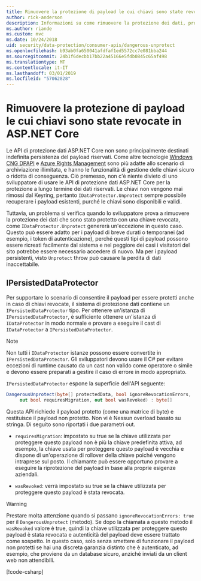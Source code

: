 ```yaml
---
title: Rimuovere la protezione di payload le cui chiavi sono state revocate in ASP.NET Core
author: rick-anderson
description: Informazioni su come rimuovere la protezione dei dati, protetti con chiavi che poiché revocate in un'app ASP.NET Core.
ms.author: riande
ms.custom: mvc
ms.date: 10/24/2018
uid: security/data-protection/consumer-apis/dangerous-unprotect
ms.openlocfilehash: b93ab0fa650041afdfaf1ed5572cc7e081bba244
ms.sourcegitcommit: 24b1f6decbb17bb22a45166e5fdb0845c65af498
ms.translationtype: MT
ms.contentlocale: it-IT
ms.lasthandoff: 03/01/2019
ms.locfileid: "57062828"
---
```

# <a name="unprotect-payloads-whose-keys-have-been-revoked-in-aspnet-core"></a>Rimuovere la protezione di payload le cui chiavi sono state revocate in ASP.NET Core


<a name="data-protection-consumer-apis-dangerous-unprotect"></a>

Le API di protezione dati ASP.NET Core non sono principalmente destinati indefinita persistenza del payload riservati. Come altre tecnologie [Windows CNG DPAPI](https://msdn.microsoft.com/library/windows/desktop/hh706794%28v=vs.85%29.aspx) e [Azure Rights Management](/rights-management/) sono più adatte allo scenario di archiviazione illimitata, e hanno le funzionalità di gestione delle chiavi sicuro o ridotta di conseguenza. Ciò premesso, non c'è niente divieto di uno sviluppatore di usare le API di protezione dati ASP.NET Core per la protezione a lungo termine dei dati riservati. Le chiavi non vengono mai rimossi dal Keyring, pertanto `IDataProtector.Unprotect` sempre possibile recuperare i payload esistenti, purché le chiavi sono disponibili e validi.

Tuttavia, un problema si verifica quando lo sviluppatore prova a rimuovere la protezione dei dati che sono stato protetto con una chiave revocata, come `IDataProtector.Unprotect` genererà un'eccezione in questo caso. Questo può essere adatto per i payload di breve durati o temporanei (ad esempio, i token di autenticazione), perché questi tipi di payload possono essere ricreati facilmente dal sistema e nel peggiore dei casi i visitatori del sito potrebbe essere necessario accedere di nuovo. Ma per i payload persistenti, visto `Unprotect` throw può causare la perdita di dati inaccettabile.

## <a name="ipersisteddataprotector"></a>IPersistedDataProtector

Per supportare lo scenario di consentire il payload per essere protetti anche in caso di chiavi revocate, il sistema di protezione dati contiene un `IPersistedDataProtector` tipo. Per ottenere un'istanza di `IPersistedDataProtector`, è sufficiente ottenere un'istanza di `IDataProtector` in modo normale e provare a eseguire il cast di `IDataProtector` a `IPersistedDataProtector`.

> [!NOTE]
> Non tutti i `IDataProtector` istanze possono essere convertite in `IPersistedDataProtector`. Gli sviluppatori devono usare il C# per evitare eccezioni di runtime causato da un cast non valido come operatore o simile e devono essere preparati a gestire il caso di errore in modo appropriato.

`IPersistedDataProtector` espone la superficie dell'API seguente:

```csharp
DangerousUnprotect(byte[] protectedData, bool ignoreRevocationErrors,
     out bool requiresMigration, out bool wasRevoked) : byte[]
```

Questa API richiede il payload protetto (come una matrice di byte) e restituisce il payload non protetto. Non vi è Nessun overload basato su stringa. Di seguito sono riportati i due parametri out.

* `requiresMigration`: impostato su true se la chiave utilizzata per proteggere questo payload non è più la chiave predefinita attiva, ad esempio, la chiave usata per proteggere questo payload è vecchia e dispone di un'operazione di rollover della chiave poiché vengono intraprese sul posto. Il chiamante può essere opportuno provare a eseguire la riprotezione del payload in base alla proprie esigenze aziendali.

* `wasRevoked`: verrà impostato su true se la chiave utilizzata per proteggere questo payload è stata revocata.

>[!WARNING]
> Prestare molta attenzione quando si passano `ignoreRevocationErrors: true` per il `DangerousUnprotect` (metodo). Se dopo la chiamata a questo metodo il `wasRevoked` valore è true, quindi la chiave utilizzata per proteggere questo payload è stata revocata e autenticità del payload deve essere trattato come sospetto. In questo caso, solo senza smettere di funzionare il payload non protetti se hai una discreta garanzia distinto che è autenticato, ad esempio, che proviene da un database sicuro, anziché inviati da un client web non attendibili.

[!code-csharp[](dangerous-unprotect/samples/dangerous-unprotect.cs)]
